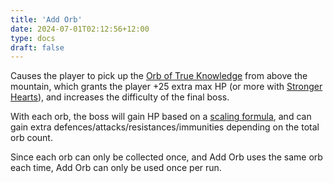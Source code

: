 ```yaml
---
title: 'Add Orb'
date: 2024-07-01T02:12:56+12:00
type: docs
draft: false
---
```


Causes the player to pick up the [Orb of True Knowledge](https://noita.wiki.gg/wiki/Orb_of_True_Knowledge) from above the mountain, which grants the player +25 extra max HP (or more with [Stronger Hearts](https://noita.wiki.gg/wiki/Stronger_Hearts)), and increases the difficulty of the final boss.

With each orb, the boss will gain HP based on a [scaling formula](https://noita.wiki.gg/wiki/Kolmisilm%C3%A4#Scaling), and can gain extra defences/attacks/resistances/immunities depending on the total orb count.

Since each orb can only be collected once, and Add Orb uses the same orb each time, Add Orb can only be used once per run.
